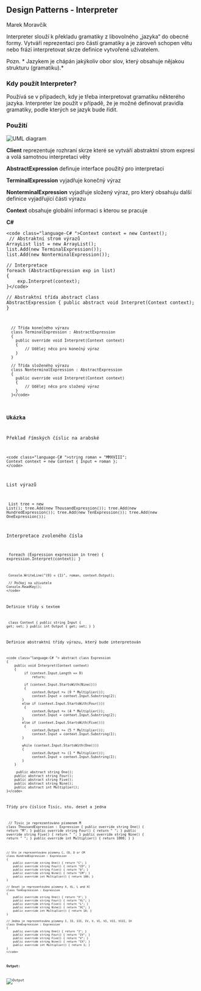 ##   Design Patterns - Interpreter

Marek Moravčík

 Interpreter slouží k překladu gramatiky z libovolného „jazyka“ do obecné formy. Vytváří reprezentaci pro části gramatiky a je zároveň schopen větu nebo frázi interpretovat skrze definice vytvořené uživatelem. 

Pozn. * Jazykem je chápán jakýkoliv obor slov, který obsahuje nějakou strukturu (gramatiku).* 

### Kdy použít Interpreter?

Používá se v případech, kdy je třeba interpretovat gramatiku některého jazyka. Interpreter lze použít v případě, že je možné definovat pravidla gramatiky, podle kterých se jazyk bude řídit.

### Použití

![UML diagram](images/InterpreterUML.gif)

**Client** reprezentuje rozhraní skrze které se vytváří abstraktní strom expresí a volá samotnou interpretaci věty

**AbstractExpression** definuje interface použitý pro interpretaci

**TerminalExpression** vyjadřuje konečný výraz

**NonterminalExpression** vyjadřuje složený výraz, pro který obsahuju další definice vyjadřující části výrazu

**Context** obsahuje globální informaci s kterou se pracuje

**C#**

    <code class="language-C# ">Context context = new Context();
     // Abstraktní strom výrazů
    ArrayList list = new ArrayList();
    list.Add(new TerminalExpression());
    list.Add(new NonterminalExpression());

    // Interpretace
    foreach (AbstractExpression exp in list)
    {
        exp.Interpret(context);
    }</code>

<code class="language-C# ">// Abstraktní třída
    abstract class AbstractExpression
      {
        public abstract void Interpret(Context context);
      }

      // Třída konečného výrazu
      class TerminalExpression : AbstractExpression
      {
        public override void Interpret(Context context)
        {
            // Udělej něco pro konečný výraz
        }
      }

      // Třída složeného výrazu
      class NonterminalExpression : AbstractExpression
      {
        public override void Interpret(Context context)
        {
            // Udělej něco pro složený výraz
        }
      }</code>

### Ukázka

Překlad římských číslic na arabské

    <code class="language-C# ">string roman = "MMXVIII";
    Context context = new Context { Input = roman };
    </code>

List výrazů

<code class="language-C# "> List<expression> tree = new List<expression>();
         tree.Add(new ThousandExpression());
         tree.Add(new HundredExpression());
         tree.Add(new TenExpression());
         tree.Add(new OneExpression());</expression></expression></code>

Interpretace zvoleného čísla

<code class="language-C# "> foreach (Expression expression in tree)
    {
        expression.Interpret(context);
    }

     Console.WriteLine("{0} = {1}", roman, context.Output);

     // Počkej na uživatele
    Console.ReadKey();
    </code>

Definice třídy s textem 

<code class="language-C# "> class Context
    {
        public string Input { get; set; }
        public int Output { get; set; }
    }
    </code>

Definice abstraktní třídy výrazu, který bude interpretován

    <code class="language-C# "> abstract class Expression
    {
        public void Interpret(Context context)
        {
             if (context.Input.Length == 0)
                 return;

             if (context.Input.StartsWith(Nine()))
             {
                 context.Output += (9 * Multiplier());
                 context.Input = context.Input.Substring(2);
            }
            else if (context.Input.StartsWith(Four()))
             {
                 context.Output += (4 * Multiplier());
                 context.Input = context.Input.Substring(2);
            }
            else if (context.Input.StartsWith(Five()))
             {
                 context.Output += (5 * Multiplier());
                 context.Input = context.Input.Substring(1);
            }

            while (context.Input.StartsWith(One()))
            {
                 context.Output += (1 * Multiplier());
                 context.Input = context.Input.Substring(1);
            }
        }

         public abstract string One();
        public abstract string Four();
        public abstract string Five();
        public abstract string Nine();
        public abstract int Multiplier();
    }</code>

Třídy pro číslice Tisíc, sto, deset a jedna

<code class="language-C# ">  // Tisíc je reprezentováno písmenem M
    class ThousandExpression : Expression
    {
        public override string One() { return "M"; }
        public override string Four() { return " "; }
        public override string Five() { return " "; }
        public override string Nine() { return " "; }
        public override int Multiplier() { return 1000; }
    }

    // Sto je reprezentováno písmeny C, CD, D or CM
    class HundredExpression : Expression
    {
        public override string One() { return "C"; }
        public override string Four() { return "CD"; }
        public override string Five() { return "D"; }
        public override string Nine() { return "CM"; }
        public override int Multiplier() { return 100; }
    }

    // Deset je reprezentováno písmeny X, XL, L and XC
    class TenExpression : Expression
    {
        public override string One() { return "X"; }
        public override string Four() { return "XL"; }
        public override string Five() { return "L"; }
        public override string Nine() { return "XC"; }
        public override int Multiplier() { return 10; }
    }

    // Jedna je reprezentováno písmeny I, II, III, IV, V, VI, VI, VII, VIII, IX
    class OneExpression : Expression
    {
        public override string One() { return "I"; }
        public override string Four() { return "IV"; }
        public override string Five() { return "V"; }
        public override string Nine() { return "IX"; }
        public override int Multiplier() { return 1; }
    }
    </code>

**Output:**

![Output](images/InterpreterUkazka.png)